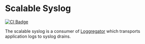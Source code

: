 # Scalable Syslog

[![CI Badge][ci-badge]][ci-pipeline]

The scalable syslog is a consumer of [Loggregator](https://github.com/cloudfoundry/loggregator) which transports application logs to syslog drains.

[ci-badge]:    https://loggregator.ci.cf-app.com/api/v1/pipelines/scalable-syslog/jobs/tests/badge
[ci-pipeline]: https://loggregator.ci.cf-app.com/teams/main/pipelines/scalable-syslog
